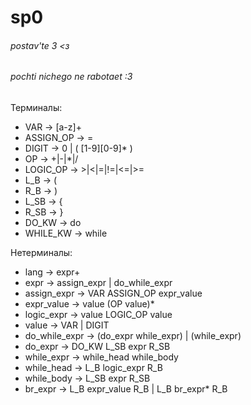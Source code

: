 # sp0
###### postav'te 3 &lt;з
###### pochti nichego ne rabotaet :3
Терминалы:
* VAR -> [a-z]+
* ASSIGN_OP -> =
* DIGIT -> 0 | ( [1-9][0-9]* )
* OP -> +|-|*|/
* LOGIC_OP -> >|<|=|!=|<=|>=
* L_B -> (
* R_B -> )
* L_SB -> {
* R_SB -> }
* DO_KW -> do
* WHILE_KW -> while

Нетерминалы:
* lang -> expr+
* expr -> assign_expr | do_while_expr
* assign_expr -> VAR ASSIGN_OP expr_value
* expr_value -> value (OP value)*
* logic_expr -> value LOGIC_OP value
* value -> VAR | DIGIT
* do_while_expr -> (do_expr while_expr) | (while_expr)
* do_expr -> DO_KW L_SB expr R_SB
* while_expr -> while_head while_body
* while_head -> L_B logic_expr R_B
* while_body -> L_SB expr R_SB
* br_expr -> L_B expr_value R_B | L_B br_expr* R_B
